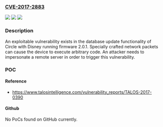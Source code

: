### [CVE-2017-2883](https://cve.mitre.org/cgi-bin/cvename.cgi?name=CVE-2017-2883)
![](https://img.shields.io/static/v1?label=Product&message=Circle&color=blue)
![](https://img.shields.io/static/v1?label=Version&message=n%2Fa&color=blue)
![](https://img.shields.io/static/v1?label=Vulnerability&message=remote%20code%20execution&color=brighgreen)

### Description

An exploitable vulnerability exists in the database update functionality of Circle with Disney running firmware 2.0.1. Specially crafted network packets can cause the device to execute arbitrary code. An attacker needs to impersonate a remote server in order to trigger this vulnerability.

### POC

#### Reference
- https://www.talosintelligence.com/vulnerability_reports/TALOS-2017-0390

#### Github
No PoCs found on GitHub currently.

